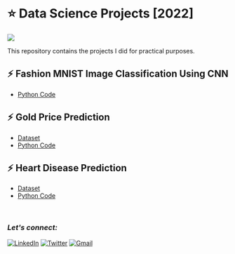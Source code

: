 # :star: Data Science Projects [2022]
![](https://img.shields.io/badge/Tools-Python%20|%20Pandas%20|%20Numpy%20|%20Matplotlib%20|%20seaborn%20|%20sklearn|%20Keras-990098?style=for-the-badge)

This repository contains the projects I did for practical purposes.

## :zap: Fashion MNIST Image Classification Using CNN
- [Python Code](https://github.com/Rohit-Rannavre/Data-Science-2022/blob/main/CNN_Fashion_MNIST.ipynb)

## :zap: Gold Price Prediction
- [Dataset](https://www.kaggle.com/datasets/altruistdelhite04/gold-price-data)
- [Python Code](https://github.com/Rohit-Rannavre/Data-Science-2022/blob/main/gold_price_prediction.ipynb)

## :zap: Heart Disease Prediction
- [Dataset](https://drive.google.com/file/d/1CEql-OEexf9p02M5vCC1RDLXibHYE9Xz/view)
- [Python Code](https://github.com/Rohit-Rannavre/Data-Science-2022/blob/main/heart_disease_prediction.ipynb)

<br>

### ***Let's connect:*** 
[![LinkedIn](https://img.shields.io/badge/linkedin-%230077B5.svg?style=for-the-badge&logo=linkedin&logoColor=white)](https://www.linkedin.com/in/rohit-rannavre) 
[![Twitter](https://img.shields.io/badge/Twitter-%231DA1F2.svg?style=for-the-badge&logo=Twitter&logoColor=white)](https://twitter.com/Phylorohitics) 
[![Gmail](https://img.shields.io/badge/Gmail-D14836?style=for-the-badge&logo=gmail&logoColor=white)](mailto:rohit.rannavre@gmail.com)
